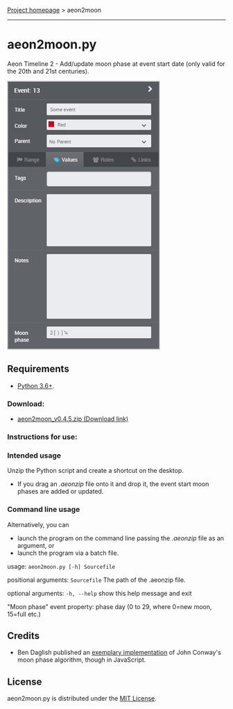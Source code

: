 [Project homepage](index) > aeon2moon

------------------------------------------------------------------

# aeon2moon.py

Aeon Timeline 2 - Add/update moon phase at event start date (only valid for the 20th and 21st centuries).

![Screenshot](Screenshots/moonphase01.png)

## Requirements

- [Python 3.6+](https://www.python.org). 

### Download:

- [aeon2moon_v0.4.5.zip (Download link)](https://raw.githubusercontent.com/peter88213/paeon/main/aeon2moon/dist/aeon2moon_v0.4.5.zip)

### Instructions for use:

### Intended usage

Unzip the Python script and create a shortcut on the desktop. 
- If you drag an *.aeonzip* file onto it and drop it, the event start moon phases are added or updated. 

### Command line usage

Alternatively, you can

- launch the program on the command line passing the *.aeonzip* file as an argument, or
- launch the program via a batch file.

usage: `aeon2moon.py [-h] Sourcefile`

positional arguments:
  `Sourcefile`  The path of the .aeonzip file.

optional arguments:
  `-h, --help`  show this help message and exit
  
"Moon phase" event property: phase day (0 to 29, where 0=new moon, 15=full etc.)


## Credits

- Ben Daglish published an [exemplary implementation](http://www.ben-daglish.net/moon.shtml) of John Conway's moon phase algorithm, though in JavaScript.

## License

aeon2moon.py is distributed under the [MIT License](http://www.opensource.org/licenses/mit-license.php).